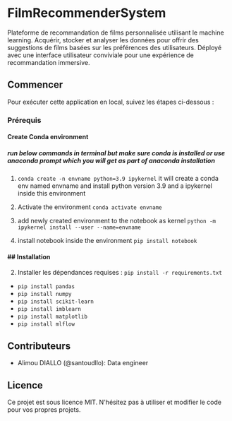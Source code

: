 # FilmRecommenderSystem
Plateforme de recommandation de films personnalisée utilisant le machine learning. Acquérir, stocker et analyser les données pour offrir des suggestions de films basées sur les préférences des utilisateurs. Déployé avec une interface utilisateur conviviale pour une expérience de recommandation immersive.



## Commencer

Pour exécuter cette application en local, suivez les étapes ci-dessous :

### Prérequis

#### Create Conda environment

##### run below commands in terminal but make sure conda is installed or use anaconda prompt which you will get as part of anaconda installation

1. `conda create -n envname python=3.9 ipykernel`
it will create a conda env named envname and install python version 3.9 and a ipykernel inside this environment

2. Activate the environment
`conda activate envname`

3. add newly created environment to the notebook as kernel
`python -m ipykernel install --user --name=envname`

4. install notebook inside the environment
`pip install notebook`

#### ## Installation

2. Installer les dépendances requises : `pip install -r requirements.txt`

* `pip install pandas`
* `pip install numpy`
* `pip install scikit-learn`
* `pip install imblearn`
* `pip install matplotlib`
* `pip install mlflow`



## Contributeurs

- Alimou DIALLO (@santoudllo): Data engineer


## Licence

Ce projet est sous licence MIT. N'hésitez pas à utiliser et modifier le code pour vos propres projets.